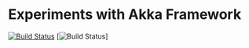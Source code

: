 # Experiments with Akka Framework

[![Build Status](https://travis-ci.org/kpavlov/parlare.png?branch=master)](https://travis-ci.org/kpavlov/akka-experiments) [![Build Status](https://drone.io/github.com/kpavlov/akka-experiments/status.png)]